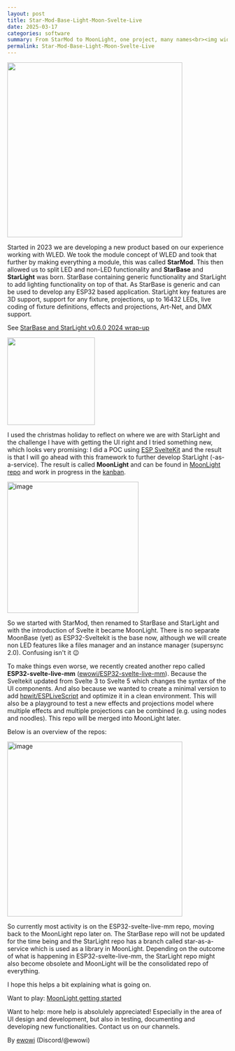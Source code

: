 ```yaml
---
layout: post
title: Star-Mod-Base-Light-Moon-Svelte-Live
date: 2025-03-17
categories: software
summary: From StarMod to MoonLight, one project, many names<br><img width="100" src="https://github.com/user-attachments/assets/14cf0ba7-d535-4edf-8d69-7a6cd0089e7d">
permalink: Star-Mod-Base-Light-Moon-Svelte-Live
---
```


<img width="400" src="https://github.com/user-attachments/assets/de0ab735-d547-462e-b7e3-c3f819bf9283"/>

Started in 2023 we are developing a new product based on our experience working with WLED. We took the module concept of WLED and took that further by making everything a module, this was called **StarMod**. This then allowed us to split LED and non-LED functionality and **StarBase** and **StarLight** was born. StarBase containing generic functionality and StarLight to add lighting functionality on top of that. As StarBase is generic and can be used to develop any ESP32 based application. StarLight key features are 3D support, support for any fixture, projections, up to 16432 LEDs, live coding of fixture definitions, effects and projections, Art-Net, and DMX support.

See [StarBase and StarLight v0.6.0 2024 wrap-up](https://moonmodules.org/star-v060)

<img width="200" src="https://github.com/user-attachments/assets/c43977c0-18d3-439d-b624-7b63fef0f02b"/>

I used the christmas holiday to reflect on where we are with StarLight and the challenge I have with getting the UI right and I tried something new, which looks very promising: I did a POC using [ESP SvelteKit](https://github.com/theelims/ESP32-sveltekit) and the result is that I will go ahead with this framework to further develop StarLight (-as-a-service). The result is called **MoonLight** and can be found in [MoonLight repo](https://github.com/MoonModules/MoonLight) and work in progress in the [kanban](https://github.com/users/MoonModules/projects/2).

<img width="300" alt="image" src="https://github.com/user-attachments/assets/58af7555-5a07-4d18-a228-5620db039061" />

So we started with StarMod, then renamed to StarBase and StarLight and with the introduction of Svelte it became MoonLight. There is no separate MoonBase (yet) as ESP32-Sveltekit is the base now, although we will create non LED features like a files manager and an instance manager (supersync 2.0).
Confusing isn't it 😉

To make things even worse, we recently created another repo called **ESP32-svelte-live-mm** ([ewowi/ESP32-svelte-live-mm](https://github.com/ewowi/ESP32-svelte-live-mm)). Because the Sveltekit updated from Svelte 3 to Svelte 5 which changes the syntax of the UI components. And also because we wanted to create a minimal version to add [hpwit/ESPLiveScript](https://github.com/hpwit/ESPLiveScript) and optimize it in a clean environment. This will also be a playground to test a new effects and projections model where multiple effects and multiple projections can be combined (e.g. using nodes and noodles). This repo will be merged into MoonLight later.

Below is an overview of the repos:

<img width="400" alt="image" src="https://github.com/user-attachments/assets/14cf0ba7-d535-4edf-8d69-7a6cd0089e7d" />

So currently most activity is on the ESP32-svelte-live-mm repo, moving back to the MoonLight repo later on. The StarBase repo will not be updated for the time being and the StarLight repo has a branch called star-as-a-service which is used as a library in MoonLight. Depending on the outcome of what is happening in ESP32-svelte-live-mm, the StarLight repo might also become obsolete and MoonLight will be the consolidated repo of everything.

I hope this helps a bit explaining what is going on.

Want to play: [MoonLight getting started](https://moonmodules.org/MoonLight/general/gettingstarted/)

Want to help: more help is absolulely appreciated! Especially in the area of UI design and development, but also in testing, documenting and developing new functionalities. Contact us on our channels.

By [ewowi](https://github.com/ewowi)
(Discord/@ewowi)
